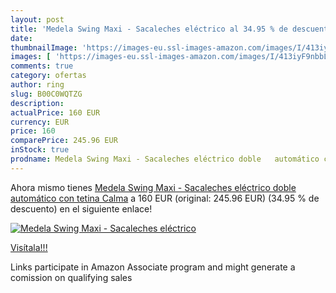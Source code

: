 ```yaml
---
layout: post
title: 'Medela Swing Maxi - Sacaleches eléctrico al 34.95 % de descuento'
date: 
thumbnailImage: 'https://images-eu.ssl-images-amazon.com/images/I/413iyF9nbbL._SL200_.jpg'
images: [ 'https://images-eu.ssl-images-amazon.com/images/I/413iyF9nbbL._SL200_.jpg' ]
comments: true
category: ofertas
author: ring
slug: B00C0WQTZG
description:
actualPrice: 160 EUR
currency: EUR
price: 160
comparePrice: 245.96 EUR
inStock: true
prodname: Medela Swing Maxi - Sacaleches eléctrico doble   automático con tetina Calma
---
```


Ahora mismo tienes [Medela Swing Maxi - Sacaleches eléctrico doble   automático con tetina Calma](https://www.amazon.es/dp/B00C0WQTZG/?tag=tolees-21) a 160 EUR (original: 245.96 EUR) (34.95 %  de descuento) en el siguiente enlace!

[![Medela Swing Maxi - Sacaleches eléctrico](https://images-eu.ssl-images-amazon.com/images/I/413iyF9nbbL._SL200_.jpg)](https://www.amazon.es/dp/B00C0WQTZG/?tag=tolees-21)

[Visítala!!!](https://www.amazon.es/dp/B00C0WQTZG/?tag=tolees-21)

Links participate in Amazon Associate program and might generate a comission on qualifying sales
